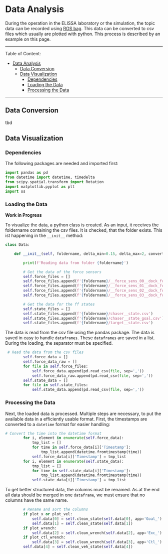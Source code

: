 # Data Analysis

During the operation in the ELISSA laboratory or the simulation, the topic data can be recorded using [ROS bag](ros_bag). This data can be converted to csv files which usually are plotted with python. This process is described by an example on this page.

---
Table of Content:
- [Data Analysis](#data-analysis)
  - [Data Conversion](#data-conversion)
  - [Data Visualization](#data-visualization)
    - [Dependencies](#dependencies)
    - [Loading the Data](#loading-the-data)
    - [Processing the Data](#processing-the-data)

---

## Data Conversion

tbd

## Data Visualization

### Dependencies

The following packages are needed and imported first:

```python
import pandas as pd
from datetime import datetime, timedelta
from scipy.spatial.transform import Rotation
import matplotlib.pyplot as plt
import os
```

### Loading the Data

**Work in Progress**

To visualize the data, a python class is created. As an input, it receives the foldername containing the csv files. It is checked, that the folder exists. This ist happening in the `__init__` method:

```python
class Data:

    def __init__(self, foldername, delta_min=0.15, delta_max=2, convert_time_man=True, show_plots=False, save_plots=True):

        print(f'Reading data from folder {foldername}')

        # Get the data of the force sensors
        self.force_files = []
        self.force_files.append(f'{foldername}/__force_sens_00__dock_force.csv')
        self.force_files.append(f'{foldername}/__force_sens_01__dock_force.csv')
        self.force_files.append(f'{foldername}/__force_sens_02__dock_force.csv')
        self.force_files.append(f'{foldername}/__force_sens_03__dock_force.csv')

        # Get the data for the ff states
        self.state_files = []
        self.state_files.append(f'{foldername}/chaser__state.csv')
        self.state_files.append(f'{foldername}/chaser__state_goal.csv')
        self.state_files.append(f'{foldername}/target__state.csv')
```

The data is read from the csv file using the pandas package. The data is saved in easy to handle `dataframes`. These `dataframes` are saved in a list. During the loading, the separator must be specified. 

```python
 # Read the data from the csv files
        self.force_data = []
        self.force_data_raw = []
        for file in self.force_files:
            self.force_data.append(pd.read_csv(file, sep=','))
            self.force_data_raw.append(pd.read_csv(file, sep=','))
        self.state_data = []
        for file in self.state_files:
            self.state_data.append(pd.read_csv(file, sep=','))
```

### Processing the Data

Next, the loaded data is processed. Multiple steps are necessary, to put the available data in a efficiently usable format. First, the timestamps are converted to a `datetime` format for easier handling:

```python
# Convert the time into the datetime format
        for i, element in enumerate(self.force_data):
            tmp_list = []
            for time in self.force_data[i]['Timestamp']:
                tmp_list.append(datetime.fromtimestamp(time))
            self.force_data[i]['Timestamp'] = tmp_list
        for i, element in enumerate(self.state_data):
            tmp_list = []
            for time in self.state_data[i]['Timestamp']:
                tmp_list.append(datetime.fromtimestamp(time))
            self.state_data[i]['Timestamp'] = tmp_list
```

To get better structured data, the columns must be renamed. As at the end all data should be merged in one `dataframe`, we must ensure that no columns have the same name.

```python
        # Rename and sort the columns
        if plot_x or plot_vel:
            self.data[0] = self.clean_state(self.data[0], app='Goal_')
            self.data[1] = self.clean_state(self.data[1])
        if plot_wrench:
            self.data[2] = self.clean_wrench(self.data[2], app='Exc_')
        if plot_ctl_wrench:
            self.data[3] = self.clean_wrench(self.data[3], app='Ctl_')
        self.data[4] = self.clean_veh_state(self.data[4])
```


